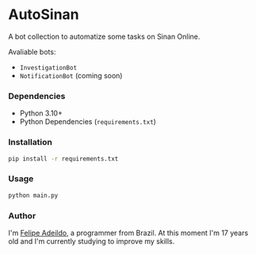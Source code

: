 # AutoSinan

A bot collection to automatize some tasks on Sinan Online.

Avaliable bots:

- `InvestigationBot`
- `NotificationBot` (coming soon)

### Dependencies

- Python 3.10+
- Python Dependencies (`requirements.txt`)

### Installation

```bash
pip install -r requirements.txt
```

### Usage

```bash
python main.py
```

### Author

I'm [Felipe Adeildo](https://github.com/felipeadeildo), a programmer from Brazil. At this moment I'm 17 years old and I'm currently studying to improve my skills.
